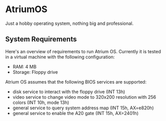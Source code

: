 # AtriumOS

Just a hobby operating system, nothing big and professional.

## System Requirements

Here's an overview of requirements to run Atrium OS. Currently it is tested in
a virtual machine with the following configuration:
* RAM: 4 MB
* Storage: Floppy drive

Atrium OS assumes that the following BIOS services are supported:
* disk service to interact with the floppy drive (INT 13h)
* video service to change video mode to 320x200 resolution
with 256 colors (INT 10h, mode 13h)
* general service to query system address map (INT 15h, AX=e820h)
* general service to enable the A20 gate (INT 15h, AX=2401h)

